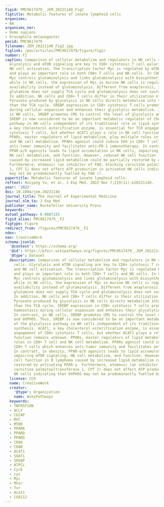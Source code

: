 ```yaml
---
figid: PMC9617479__JEM_20221140_Fig2
figtitle: Metabolic features of innate lymphoid cells
organisms:
- NA
organisms_ner:
- Homo sapiens
- Drosophila melanogaster
pmcid: PMC9617479
filename: JEM_20221140_Fig2.jpg
figlink: /pmc/articles/PMC9617479/figure/fig2/
number: F2
caption: Comparison of cellular metabolism and regulators in NK cells and CD8+T cells.
  Glycolysis and mTOR signaling are key to CD8+ cytotoxic T cell polarization and
  NK cell activation. The transcription factor Myc is regulated by mTOR signaling
  and plays an important role in both CD8+ T cells and NK cells. In CD8+ T cells,
  Myc controls glutaminolysis and links glutaminolysis with biosynthetic pathways,
  while in NK cells, the expression of Myc in murine NK cells is regulated by glutamine
  availability instead of glutaminolysis. Different from anaplerosis, in NK cells,
  glutamine does not supply TCA cycle and glutaminolysis does not sustain OXPHOS.
  In addition, NK cells and CD8+ T cells differ in their utilization of pyruvate.
  Pyruvate produced by glycolysis in NK cells directs metabolism into the CMS rather
  than the TCA cycle. SREBP expression in CD8+ cytotoxic T cells promotes lipid homeostasis
  during cellular expansion and enhances their glycolytic metabolism. In contrast,
  in NK cells, SREBP promotes CMS to control the level of glycolysis and OXPHOS. Thus,
  SREBP is now considered to be an important metabolic regulator of the glycolysis
  pathway in NK cells independent of its traditional role in lipid synthesis. ACAT1,
  a key cholesterol esterification enzyme, is essential for TCR engagement of CD8+
  cytotoxic T cells, but whether ACAT1 plays a role in NK cell function remains unknown.
  PPARs, master regulators of lipid metabolism, play multiple roles in CD8+ T cell
  and NK cell metabolism. PPARs agonist could induce FAO in CD8+ T cells which enhances
  anti-tumor immunity and facilitates anti–PD-1 immunotherapy. In contrast, in obesity,
  PPAR-α/δ agonists leads to lipid accumulation in NK cells, impairing mTOR signaling,
  NK cell metabolism, and function. However, reduced NK cell function in B lymphoma
  caused by increased lipid metabolism could be partially restored by activating PPAR-γ.
  Furthermore, etomoxir (an inhibitor of FAO, blocking carnitine palmitoyltransferase
  1, CPT I) does not affect ATP production in activated NK cells indicating that OXPHOS
  may not be predominantly fuelled by FAO ().
papertitle: Metabolic features of innate lymphoid cells.
reftext: Huiyang Yu, et al. J Exp Med. 2022 Nov 7;219(11):e20221140.
year: '2022'
doi: 10.1084/jem.20221140
journal_title: The Journal of Experimental Medicine
journal_nlm_ta: J Exp Med
publisher_name: Rockefeller University Press
keywords: ''
automl_pathway: 0.9087155
figid_alias: PMC9617479__F2
figtype: Figure
redirect_from: /figures/PMC9617479__F2
ndex: ''
seo: CreativeWork
schema-jsonld:
  '@context': https://schema.org/
  '@id': https://pfocr.wikipathways.org/figures/PMC9617479__JEM_20221140_Fig2.html
  '@type': Dataset
  description: Comparison of cellular metabolism and regulators in NK cells and CD8+T
    cells. Glycolysis and mTOR signaling are key to CD8+ cytotoxic T cell polarization
    and NK cell activation. The transcription factor Myc is regulated by mTOR signaling
    and plays an important role in both CD8+ T cells and NK cells. In CD8+ T cells,
    Myc controls glutaminolysis and links glutaminolysis with biosynthetic pathways,
    while in NK cells, the expression of Myc in murine NK cells is regulated by glutamine
    availability instead of glutaminolysis. Different from anaplerosis, in NK cells,
    glutamine does not supply TCA cycle and glutaminolysis does not sustain OXPHOS.
    In addition, NK cells and CD8+ T cells differ in their utilization of pyruvate.
    Pyruvate produced by glycolysis in NK cells directs metabolism into the CMS rather
    than the TCA cycle. SREBP expression in CD8+ cytotoxic T cells promotes lipid
    homeostasis during cellular expansion and enhances their glycolytic metabolism.
    In contrast, in NK cells, SREBP promotes CMS to control the level of glycolysis
    and OXPHOS. Thus, SREBP is now considered to be an important metabolic regulator
    of the glycolysis pathway in NK cells independent of its traditional role in lipid
    synthesis. ACAT1, a key cholesterol esterification enzyme, is essential for TCR
    engagement of CD8+ cytotoxic T cells, but whether ACAT1 plays a role in NK cell
    function remains unknown. PPARs, master regulators of lipid metabolism, play multiple
    roles in CD8+ T cell and NK cell metabolism. PPARs agonist could induce FAO in
    CD8+ T cells which enhances anti-tumor immunity and facilitates anti–PD-1 immunotherapy.
    In contrast, in obesity, PPAR-α/δ agonists leads to lipid accumulation in NK cells,
    impairing mTOR signaling, NK cell metabolism, and function. However, reduced NK
    cell function in B lymphoma caused by increased lipid metabolism could be partially
    restored by activating PPAR-γ. Furthermore, etomoxir (an inhibitor of FAO, blocking
    carnitine palmitoyltransferase 1, CPT I) does not affect ATP production in activated
    NK cells indicating that OXPHOS may not be predominantly fuelled by FAO ().
  license: CC0
  name: CreativeWork
  creator:
    '@type': Organization
    name: WikiPathways
  keywords:
  - TNFRSF10B
  - ACLY
  - CD2AP
  - MYC
  - MTOR
  - PPARA
  - PPARD
  - PPARG
  - CD8A
  - CD8B
  - ACAT1
  - SOAT1
  - SREBP
  - ATPCL
  - CycE
  - cyc
  - Myc
  - Mtor
  - Tor
  - Acat1
  - CG8112
---
```

